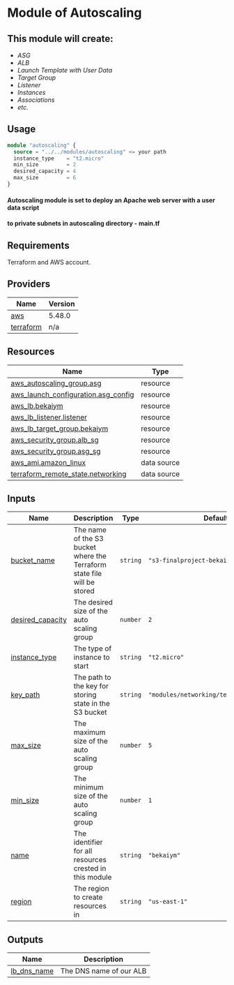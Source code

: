 # Module of Autoscaling
## This module will create:
- _ASG_
- _ALB_
- _Launch Template with User Data_
- _Target Group_
- _Listener_
- _Instances_
- _Associations_
- _etc._

## **Usage**
```terraform
module "autoscaling" {
  source = "../../modules/autoscaling" <= your path
  instance_type    = "t2.micro"
  min_size         = 2
  desired_capacity = 4
  max_size         = 6
}
```
#### Autoscaling module is set to deploy an Apache web server with a user data script 
#### to private subnets in autoscaling directory - main.tf

## Requirements

Terraform and AWS account.

## Providers

| Name | Version |
|------|---------|
| <a name="provider_aws"></a> [aws](#provider\_aws) | 5.48.0 |
| <a name="provider_terraform"></a> [terraform](#provider\_terraform) | n/a |

## Resources

| Name | Type |
|------|------|
| [aws_autoscaling_group.asg](https://registry.terraform.io/providers/hashicorp/aws/latest/docs/resources/autoscaling_group) | resource |
| [aws_launch_configuration.asg_config](https://registry.terraform.io/providers/hashicorp/aws/latest/docs/resources/launch_configuration) | resource |
| [aws_lb.bekaiym](https://registry.terraform.io/providers/hashicorp/aws/latest/docs/resources/lb) | resource |
| [aws_lb_listener.listener](https://registry.terraform.io/providers/hashicorp/aws/latest/docs/resources/lb_listener) | resource |
| [aws_lb_target_group.bekaiym](https://registry.terraform.io/providers/hashicorp/aws/latest/docs/resources/lb_target_group) | resource |
| [aws_security_group.alb_sg](https://registry.terraform.io/providers/hashicorp/aws/latest/docs/resources/security_group) | resource |
| [aws_security_group.asg_sg](https://registry.terraform.io/providers/hashicorp/aws/latest/docs/resources/security_group) | resource |
| [aws_ami.amazon_linux](https://registry.terraform.io/providers/hashicorp/aws/latest/docs/data-sources/ami) | data source |
| [terraform_remote_state.networking](https://registry.terraform.io/providers/hashicorp/terraform/latest/docs/data-sources/remote_state) | data source |

## Inputs

| Name | Description | Type | Default | Required |
|------|-------------|------|---------|:--------:|
| <a name="input_bucket_name"></a> [bucket\_name](#input\_bucket\_name) | The name of the S3 bucket where the Terraform state file will be stored | `string` | `"s3-finalproject-bekaiym"` | no |
| <a name="input_desired_capacity"></a> [desired\_capacity](#input\_desired\_capacity) | The desired size of the auto scaling group | `number` | `2` | no |
| <a name="input_instance_type"></a> [instance\_type](#input\_instance\_type) | The type of instance to start | `string` | `"t2.micro"` | no |
| <a name="input_key_path"></a> [key\_path](#input\_key\_path) | The path to the key for storing state in the S3 bucket | `string` | `"modules/networking/terraform.tfstate"` | no |
| <a name="input_max_size"></a> [max\_size](#input\_max\_size) | The maximum size of the auto scaling group | `number` | `5` | no |
| <a name="input_min_size"></a> [min\_size](#input\_min\_size) | The minimum size of the auto scaling group | `number` | `1` | no |
| <a name="input_name"></a> [name](#input\_name) | The identifier for all resources crested in this module | `string` | `"bekaiym"` | no |
| <a name="input_region"></a> [region](#input\_region) | The region to create resources in | `string` | `"us-east-1"` | no |

## Outputs

| Name | Description |
|------|-------------|
| <a name="output_lb_dns_name"></a> [lb\_dns\_name](#output\_lb\_dns\_name) | The DNS name of our ALB |
